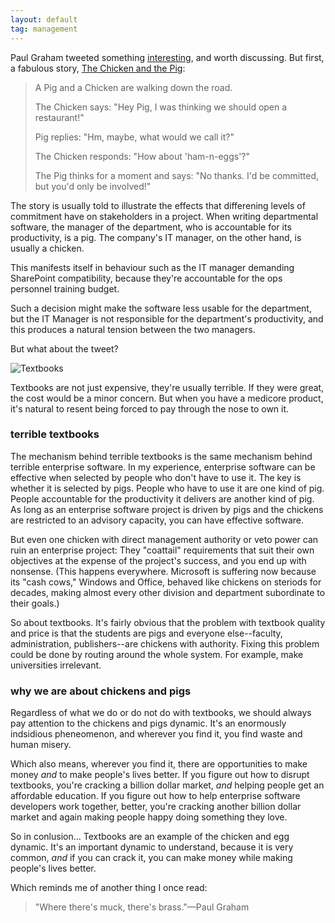 ```yaml
---
layout: default
tag: management
---
```


Paul Graham tweeted something [interesting][1], and worth discussing. But first, a fabulous story, [The Chicken and the Pig][2]:

[1]: https://twitter.com/paulg/status/502819403948249088
[2]: https://en.wikipedia.org/wiki/The_Chicken_and_the_Pig

> A Pig and a Chicken are walking down the road.
>
> The Chicken says: "Hey Pig, I was thinking we should open a restaurant!"
>
> Pig replies: "Hm, maybe, what would we call it?"
>
> The Chicken responds: "How about 'ham-n-eggs'?"
>
> The Pig thinks for a moment and says: "No thanks. I'd be committed, but you'd only be involved!"

The story is usually told to illustrate the effects that differening levels of commitment have on stakeholders in a project. When writing departmental software, the manager of the department, who is accountable for its productivity, is a pig. The company's IT manager, on the other hand, is usually a chicken.

This manifests itself in behaviour such as the IT manager demanding SharePoint compatibility, because they're accountable for the ops personnel training budget.

Such a decision might make the software less usable for the department, but the IT Manager is not responsible for the department's productivity, and this produces a natural tension between the two managers.

But what about the tweet?

![Textbooks](/assets/images/textbooks.png)

Textbooks are not just expensive, they're usually terrible. If they were great, the cost would be a minor concern. But when you have a medicore product, it's natural to resent being forced to pay through the nose to own it.

### terrible textbooks

The mechanism behind terrible textbooks is the same mechanism behind terrible enterprise software. In my experience, enterprise software can be effective when selected by people who don't have to use it. The key is whether it is selected by pigs. People who have to use it are one kind of pig. People accountable for the productivity it delivers are another kind of pig. As long as an enterprise software project is driven by pigs and the chickens are restricted to an advisory capacity, you can have effective software.

But even one chicken with direct management authority or veto power can ruin an enterprise project: They "coattail" requirements that suit their own objectives at the expense of the project's success, and you end up with nonsense. (This happens everywhere. Microsoft is suffering now because its "cash cows," Windows and Office, behaved like chickens on steriods for decades, making almost every other division and department subordinate to their goals.)

So about textbooks. It's fairly obvious that the problem with textbook quality and price is that the students are pigs and everyone else--faculty, administration, publishers--are chickens with authority. Fixing this problem could be done by routing around the whole system. For example, make universities irrelevant.

### why we are about chickens and pigs

Regardless of what we do or do not do with textbooks, we should always pay attention to the chickens and pigs dynamic. It's an enormously indsidious pheneomenon, and wherever you find it, you find waste and human misery.

Which also means, wherever you find it, there are opportunities to make money *and* to make people's lives better. If you figure out how to disrupt textbooks, you're cracking a billion dollar market, *and* helping people get an affordable education. If you figure out how to help enterprise software developers work together, better, you're cracking another billion dollar market and again making people happy doing something they love.

So in conlusion... Textbooks are an example of the chicken and egg dynamic. It's an important dynamic to understand, because it is very common, *and* if you can crack it, you can make money while making people's lives better.

Which reminds me of another thing I once read:

> "Where there's muck, there's brass."—Paul Graham

